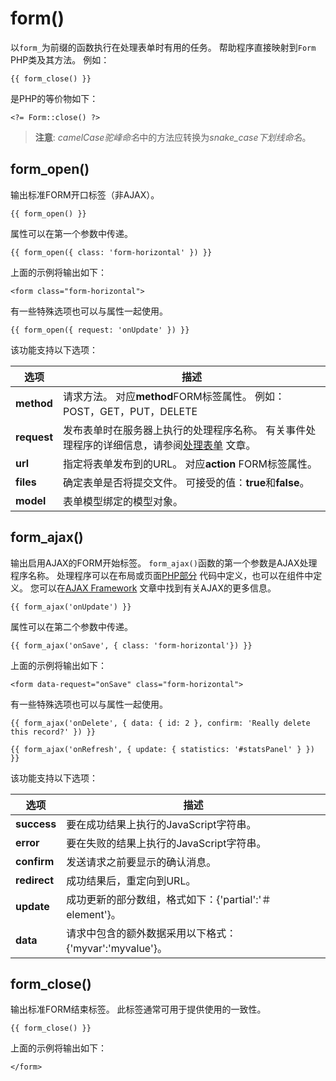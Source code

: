 # form()

以`form_`为前缀的函数执行在处理表单时有用的任务。 帮助程序直接映射到`Form` PHP类及其方法。 例如：

    {{ form_close() }}

是PHP的等价物如下：

    <?= Form::close() ?>

> **注意**: *camelCase驼峰命名*中的方法应转换为*snake_case下划线命名*。

## form_open()

输出标准FORM开口标签（非AJAX）。

    {{ form_open() }}

属性可以在第一个参数中传递。

    {{ form_open({ class: 'form-horizontal' }) }}

上面的示例将输出如下：

    <form class="form-horizontal">

有一些特殊选项也可以与属性一起使用。

    {{ form_open({ request: 'onUpdate' }) }}

该功能支持以下选项：

选项 | 描述
------------- | -------------
**method** | 请求方法。 对应**method**FORM标签属性。 例如：POST，GET，PUT，DELETE
**request** | 发布表单时在服务器上执行的处理程序名称。 有关事件处理程序的详细信息，请参阅[处理表单](../cms/pages#handling-forms) 文章。
**url** | 指定将表单发布到的URL。 对应**action** FORM标签属性。
**files** | 确定表单是否将提交文件。 可接受的值：**true**和**false**。
**model** | 表单模型绑定的模型对象。

## form_ajax()

输出启用AJAX的FORM开始标签。 `form_ajax()`函数的第一个参数是AJAX处理程序名称。 处理程序可以在布局或页面[PHP部分](../cms/themes#php-section) 代码中定义，也可以在组件中定义。 您可以在[AJAX Framework](../ajax/introduction) 文章中找到有关AJAX的更多信息。

    {{ form_ajax('onUpdate') }}

属性可以在第二个参数中传递。

    {{ form_ajax('onSave', { class: 'form-horizontal'}) }}

上面的示例将输出如下：

    <form data-request="onSave" class="form-horizontal">

有一些特殊选项也可以与属性一起使用。

    {{ form_ajax('onDelete', { data: { id: 2 }, confirm: 'Really delete this record?' }) }}

    {{ form_ajax('onRefresh', { update: { statistics: '#statsPanel' } }) }}

该功能支持以下选项：

选项 | 描述
------------- | -------------
**success** | 要在成功结果上执行的JavaScript字符串。
**error** | 要在失败的结果上执行的JavaScript字符串。
**confirm** | 发送请求之前要显示的确认消息。
**redirect** | 成功结果后，重定向到URL。
**update** | 成功更新的部分数组，格式如下：{'partial':'＃element'}。
**data** | 请求中包含的额外数据采用以下格式：{'myvar':'myvalue'}。

## form_close()

输出标准FORM结束标签。 此标签通常可用于提供使用的一致性。

    {{ form_close() }}

上面的示例将输出如下：

    </form>
